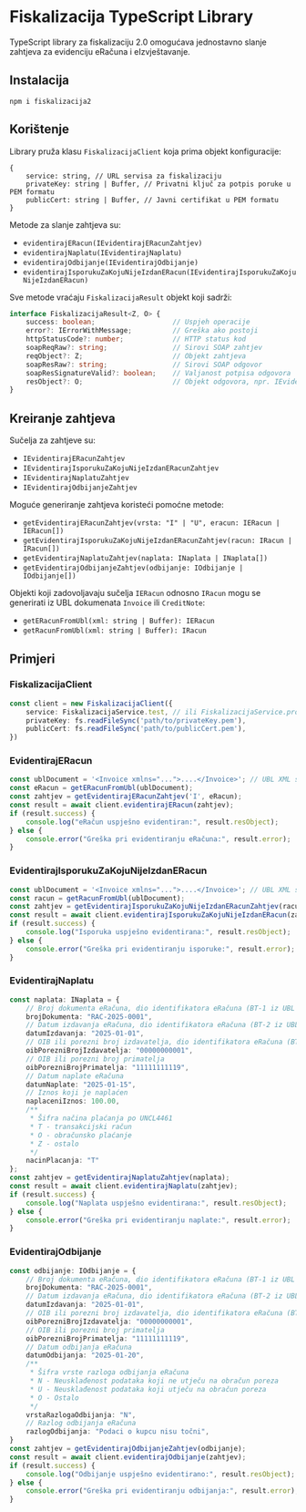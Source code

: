 # Fiskalizacija TypeScript Library

TypeScript library za fiskalizaciju 2.0 omogućava jednostavno slanje zahtjeva za evidenciju eRačuna i eIzvještavanje.

## Instalacija

```npm i fiskalizacija2```

## Korištenje

Library pruža klasu `FiskalizacijaClient` koja prima objekt konfiguracije:

```text
{
    service: string, // URL servisa za fiskalizaciju
    privateKey: string | Buffer, // Privatni ključ za potpis poruke u PEM formatu
    publicCert: string | Buffer, // Javni certifikat u PEM formatu
}
```

Metode za slanje zahtjeva su:

- `evidentirajERacun(IEvidentirajERacunZahtjev)`
- `evidentirajNaplatu(IEvidentirajNaplatu)`
- `evidentirajOdbijanje(IEvidentirajOdbijanje)`
- `evidentirajIsporukuZaKojuNijeIzdanERacun(IEvidentirajIsporukuZaKojuNijeIzdanERacun)`

Sve metode vraćaju `FiskalizacijaResult` objekt koji sadrži:

```typescript
interface FiskalizacijaResult<Z, O> {
    success: boolean;                   // Uspjeh operacije
    error?: IErrorWithMessage;          // Greška ako postoji
    httpStatusCode?: number;            // HTTP status kod
    soapReqRaw?: string;                // Sirovi SOAP zahtjev
    reqObject?: Z;                      // Objekt zahtjeva
    soapResRaw?: string;                // Sirovi SOAP odgovor
    soapResSignatureValid?: boolean;    // Valjanost potpisa odgovora
    resObject?: O;                      // Objekt odgovora, npr. IEvidentirajERacunOdgovor
}
```

## Kreiranje zahtjeva

Sučelja za zahtjeve su:

- `IEvidentirajERacunZahtjev`
- `IEvidentirajIsporukuZaKojuNijeIzdanERacunZahtjev`
- `IEvidentirajNaplatuZahtjev`
- `IEvidentirajOdbijanjeZahtjev`

Moguće generiranje zahtjeva koristeći pomoćne metode:

- `getEvidentirajERacunZahtjev(vrsta: "I" | "U", eracun: IERacun | IERacun[])`
- `getEvidentirajIsporukuZaKojuNijeIzdanERacunZahtjev(racun: IRacun | IRacun[])`
- `getEvidentirajNaplatuZahtjev(naplata: INaplata | INaplata[])`
- `getEvidentirajOdbijanjeZahtjev(odbijanje: IOdbijanje | IOdbijanje[])`

Objekti koji zadovoljavaju sučelja `IERacun` odnosno `IRacun` mogu se generirati iz UBL dokumenata `Invoice` ili `CreditNote`:

- `getERacunFromUbl(xml: string | Buffer): IERacun`
- `getRacunFromUbl(xml: string | Buffer): IRacun`

## Primjeri

### FiskalizacijaClient

```typescript
const client = new FiskalizacijaClient({
    service: FiskalizacijaService.test, // ili FiskalizacijaService.prod
    privateKey: fs.readFileSync('path/to/privateKey.pem'),
    publicCert: fs.readFileSync('path/to/publicCert.pem'),
})
````

### EvidentirajERacun

```typescript
const ublDocument = '<Invoice xmlns="...">....</Invoice>'; // UBL XML string ili Buffer
const eRacun = getERacunFromUbl(ublDocument);
const zahtjev = getEvidentirajERacunZahtjev('I', eRacun);
const result = await client.evidentirajERacun(zahtjev);
if (result.success) {
    console.log("eRačun uspješno evidentiran:", result.resObject);
} else {
    console.error("Greška pri evidentiranju eRačuna:", result.error);
}
```

### EvidentirajIsporukuZaKojuNijeIzdanERacun

```typescript
const ublDocument = '<Invoice xmlns="...">....</Invoice>'; // UBL XML string ili Buffer
const racun = getRacunFromUbl(ublDocument);
const zahtjev = getEvidentirajIsporukuZaKojuNijeIzdanERacunZahtjev(racun);
const result = await client.evidentirajIsporukuZaKojuNijeIzdanERacun(zahtjev);
if (result.success) {
    console.log("Isporuka uspješno evidentirana:", result.resObject);
} else {
    console.error("Greška pri evidentiranju isporuke:", result.error);
}
```

### EvidentirajNaplatu

```typescript
const naplata: INaplata = {
    // Broj dokumenta eRačuna, dio identifikatora eRačuna (BT-1 iz UBL 2.1)
    brojDokumenta: "RAC-2025-0001",
    // Datum izdavanja eRačuna, dio identifikatora eRačuna (BT-2 iz UBL 2.1)
    datumIzdavanja: "2025-01-01",
    // OIB ili porezni broj izdavatelja, dio identifikatora eRačuna (BT-31 iz UBL 2.1)
    oibPorezniBrojIzdavatelja: "00000000001",
    // OIB ili porezni broj primatelja
    oibPorezniBrojPrimatelja: "11111111119",
    // Datum naplate eRačuna
    datumNaplate: "2025-01-15",
    // Iznos koji je naplaćen
    naplaceniIznos: 100.00,
    /**
     * Šifra načina plaćanja po UNCL4461
     * T - transakcijski račun
     * O - obračunsko plaćanje
     * Z - ostalo
     */
    nacinPlacanja: "T"
};
const zahtjev = getEvidentirajNaplatuZahtjev(naplata);
const result = await client.evidentirajNaplatu(zahtjev);
if (result.success) {
    console.log("Naplata uspješno evidentirana:", result.resObject);
} else {
    console.error("Greška pri evidentiranju naplate:", result.error);
}
```

### EvidentirajOdbijanje

```typescript
const odbijanje: IOdbijanje = {
    // Broj dokumenta eRačuna, dio identifikatora eRačuna (BT-1 iz UBL 2.1)
    brojDokumenta: "RAC-2025-0001",
    // Datum izdavanja eRačuna, dio identifikatora eRačuna (BT-2 iz UBL 2.1)
    datumIzdavanja: "2025-01-01",
    // OIB ili porezni broj izdavatelja, dio identifikatora eRačuna (BT-31 iz UBL 2.1)
    oibPorezniBrojIzdavatelja: "00000000001",
    // OIB ili porezni broj primatelja
    oibPorezniBrojPrimatelja: "11111111119",
    // Datum odbijanja eRačuna
    datumOdbijanja: "2025-01-20",
    /**
     * Šifra vrste razloga odbijanja eRačuna
     * N - Neusklađenost podataka koji ne utječu na obračun poreza
     * U - Neusklađenost podataka koji utječu na obračun poreza
     * O - Ostalo
     */
    vrstaRazlogaOdbijanja: "N",
    // Razlog odbijanja eRačuna
    razlogOdbijanja: "Podaci o kupcu nisu točni",
}
const zahtjev = getEvidentirajOdbijanjeZahtjev(odbijanje);
const result = await client.evidentirajOdbijanje(zahtjev);
if (result.success) {
    console.log("Odbijanje uspješno evidentirano:", result.resObject);
} else {
    console.error("Greška pri evidentiranju odbijanja:", result.error);
}
```
